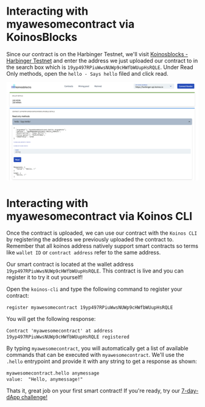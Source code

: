 # Interacting with myawesomecontract via KoinosBlocks

Since our contract is on the Harbinger Testnet, we'll visit [Koinosblocks - Harbinger Testnet](https://harbinger.koinosblocks.com) and enter the address we just uploaded our contract to in the search box which is `19yp497RPiuWwsNUWp9cHWfbWUupHsRQLE`. Under Read Only methods, open the `hello - Says hello` filed and click read.

![image](images/1_interacting.png)


# Interacting with myawesomecontract via Koinos CLI

Once the contract is uploaded, we can use our contract with the `Koinos CLI` by registering the address we previously uploaded the contract to. Remember that all koinos address natively support smart contracts so terms like `wallet ID` or `contract address` refer to the same address.

Our smart contract is located at the wallet address `19yp497RPiuWwsNUWp9cHWfbWUupHsRQLE`. This contract is live and you can register it to try it out yourself!

Open the `koinos-cli` and type the following command to register your contract:

```
register myawesomecontract 19yp497RPiuWwsNUWp9cHWfbWUupHsRQLE
```
You will get the following response:

```
Contract 'myawesomecontract' at address 19yp497RPiuWwsNUWp9cHWfbWUupHsRQLE registered
```

By typing `myawesomecontract`, you will automatically get a list of available commands that can be executed with `myawesomecontract`. We'll use the `.hello` entrypoint and provide it with any string to get a response as shown:

```
myawesomecontract.hello anymessage
value:  "Hello, anymessage!"
```

Thats it, great job on your first smart contract! If you're ready, try our [7-day-dApp challenge!](/7_day_dapp/1.0_introduction.md)

